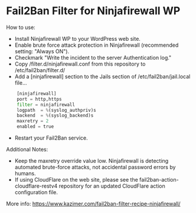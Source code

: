 Fail2Ban Filter for Ninjafirewall WP
====================================

How to use:

* Install Ninjafirewall WP to your WordPress web site.
* Enable brute force attack protection in Ninjafirewall (recommended setting: "Always ON").
* Checkmark "Write the incident to the server Authentication log."
* Copy /filter.d/ninjafirewall.conf from this repository to /etc/fail2ban/filter.d/
* Add a [ninjafirewall] section to the Jails section of /etc/fail2ban/jail.local file...
```python
	[ninjafirewall]
	port = http,https
	filter = ninjafirewall
	logpath  = %(syslog_authpriv)s
	backend  = %(syslog_backend)s
	maxretry = 2
	enabled = true
```
* Restart your Fail2Ban service.


Additional Notes:

* Keep the maxretry override value low. Ninjafirewall is detecting automated brute-force attacks, not accidental password errors by humans.
* If using CloudFlare on the web site, please see the fail2ban-action-cloudflare-restv4 repository for an updated CloudFlare action configuration file.

More info: <https://www.kazimer.com/fail2ban-filter-recipe-ninjafirewall/>
